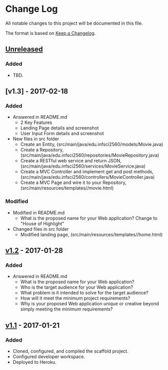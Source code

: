 # Change Log
All notable changes to this project will be documented in this file.

The format is based on [Keep a Changelog](http://keepachangelog.com/).

## [Unreleased]
### Added
- TBD.

## [v1.3] - 2017-02-18
### Added
- Answered in README.md
    - 2 Key Features
    - Landing Page details and screenshot
    - User Input Form details and screenshot
- New files in src folder
    - Create an Entity, (src/main/java/edu.infsci2560/models/Movie.java)
    - Create a Repository, (src/main/java/edu.infsci2560/repositories/MovieRepository.java)
    - Create a RESTful web service and return JSON, (src/main/java/edu.infsci2560/services/MovieService.java)
    - Create a MVC Controller and implement get and post methods, (src/main/java/edu.infsci2560/controllers/MovieController.java)
    - Create a MVC Page and wire it to your Repository, (src/main/resources/templates//movie.html)

### Modified
- Modified in README.md
    - What is the proposed name for your Web application?
        Change to "House of Highlight"
- Changed files in src folder
    - Modified landing page, (src/main/resources/templates//home.html)      
    
## [v1.2] - 2017-01-28
### Added
- Answered in README.md
    - What is the proposed name for your Web application?
    - Who is the target audience for your Web application?
    - What problem is it intended to solve for the target audience?
    - How will it meet the minimum project requirements?
    - Why is your proposed Web application unique or creative beyond simply meeting the minimum requirements?

## [v1.1] - 2017-01-21
### Added
- Cloned, configured, and compiled the scaffold project.
- Configured developer workspace.
- Deployed to Heroku.

[Unreleased]: https://github.com/infsci2560sp17/full-stack-web-yas42/compare/v1.2...HEAD
[v1.2]: https://github.com/infsci2560sp17/full-stack-web-yas42/compare/v1.1...v1.2
[v1.1]: https://github.com/infsci2560sp17/full-stack-web-yas42/compare/...v1.1